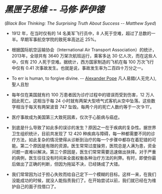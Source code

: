 # *黑匣子思维 -- 马修·萨伊德*

(*Black Box Thinking: The Surprising Truth About Success -- Matthew Syed*)

* 1912 年，在当时仅有的 14 名美军飞行员中，8 人死于空难，超过了总数的一半。早期军事航空学院的致死率高达近 25%。

* 根据国际航空运输协会（International Air Transport Association）的统计，2013年，全球共有 3640 万架次航班运行，乘客多达 30 亿人次，而在这些人中，仅有 210 人死于空难。据统计，西方国家制造的飞机在每 100 万次飞行中仅有 0.41 次事故发生。也就是说，事故发生率为二百四十万分之一。

* To err is human, to forgive divine.  -- [Alexander Pope](https://en.wikipedia.org/wiki/Alexander_Pope)  凡人易錯(人无完人),聖人且恕

* 每年仅在美国就有约 100 万患者因为诊疗过程中的错误而受到伤害，12 万人因此死亡。这相当于每 24 小时就有两架大型喷气式客机从空中坠落。这些数字相当于每天有两架波音 747 坠毁。每两个月的死亡人数约等于一次‘9·11’。

* 医疗事故成为美国第三大致死因素，仅次于心脏病与癌症。

* 到底是什么导致了如此多的误诊的发生？原因之一在于疾病的复杂性。据世界卫生组织统计，目前共发现了 12 420 种疾病与障碍，每一种都需要不同的诊疗方法，如此复杂的情况使得从诊断到治疗的每一个步骤中都存在着犯错的可能。第二个原因是有限的资源。医生常常过度操劳，医院总是人满为患，资金问题一直难以解决。第三个原因是，医生们常常需要迅速做出抉择。对于严重的病例，医生往往没有时间来全面权衡各种治疗方法的利弊。有时，即使你最后做出了正确的判断，但因为拖延不决，已经铸成了大错。

* 我们常常因为过于担心失败而给自己定下一个模糊的目标。这样一来，在我们没能成功的时候，就没人能指责我们了。在开始尝试以前，我们就已经在为维护自己的面子找借口了。
